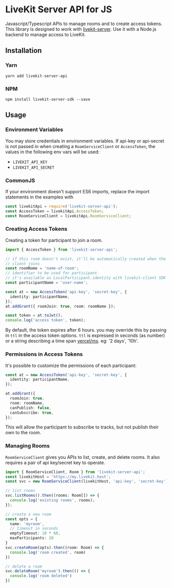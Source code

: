 # LiveKit Server API for JS

Javascript/Typescript APIs to manage rooms and to create access tokens. This library is designed to work with [livekit-server](https://github.com/livekit/livekit-server). Use it with a Node.js backend to manage access to LiveKit.

## Installation

### Yarn

```
yarn add livekit-server-api
```

### NPM

```
npm install livekit-server-sdk --save
```

## Usage

### Environment Variables

You may store credentials in environment variables. If api-key or api-secret is not passed in when creating a `RoomServiceClient` or `AccessToken`, the values in the following env vars will be used:

- `LIVEKIT_API_KEY`
- `LIVEKIT_API_SECRET`

### CommonJS

If your environment doesn't support ES6 imports, replace the import statements in the examples with

```javascript
const livekitApi = require('livekit-server-api');
const AccessToken = livekitApi.AccessToken;
const RoomServiceClient = livekitApi.RoomServiceClient;
```

### Creating Access Tokens

Creating a token for participant to join a room.

```typescript
import { AccessToken } from 'livekit-server-api';

// if this room doesn't exist, it'll be automatically created when the first
// client joins
const roomName = 'name-of-room';
// identifier to be used for participant.
// it's available as LocalParticipant.identity with livekit-client SDK
const participantName = 'user-name';

const at = new AccessToken('api-key', 'secret-key', {
  identity: participantName,
});
at.addGrant({ roomJoin: true, room: roomName });

const token = at.toJwt();
console.log('access token', token);
```

By default, the token expires after 6 hours. you may override this by passing in `ttl` in the access token options. `ttl` is expressed in seconds (as number) or a string describing a time span [vercel/ms](https://github.com/vercel/ms). eg: '2 days', '10h'.

### Permissions in Access Tokens

It's possible to customize the permissions of each participant:

```typescript
const at = new AccessToken('api-key', 'secret-key', {
  identity: participantName,
});

at.addGrant({
  roomJoin: true,
  room: roomName,
  canPublish: false,
  canSubscribe: true,
});
```

This will allow the participant to subscribe to tracks, but not publish their own to the room.

### Managing Rooms

`RoomServiceClient` gives you APIs to list, create, and delete rooms. It also requires a pair of api key/secret key to operate.

```typescript
import { RoomServiceClient, Room } from 'livekit-server-api';
const livekitHost = 'https://my.livekit.host';
const svc = new RoomServiceClient(livekitHost, 'api-key', 'secret-key');

// list rooms
svc.listRooms().then((rooms: Room[]) => {
  console.log('existing rooms', rooms);
});

// create a new room
const opts = {
  name: 'myroom',
  // timeout in seconds
  emptyTimeout: 10 * 60,
  maxParticipants: 20
}
svc.createRoom(opts).then((room: Room) => {
  console.log('room created', room)
})

// delete a room
svc.deleteRoom('myroom').then(() => {
  console.log('room deleted')
})
```
